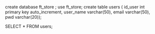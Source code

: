 create database ft_store ;
use ft_store;
create table users (
	id_user int primary key auto_increment,
    user_name varchar(50),
    email varchar(50),
    pwd varchar(20));
    
    
SELECT * FROM users;